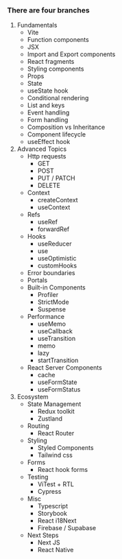 ### There are four branches

1. Fundamentals
   - Vite
   - Function components
   - JSX
   - Import and Export components
   - React fragments
   - Styling components
   - Props
   - State
   - useState hook
   - Conditional rendering
   - List and keys
   - Event handling
   - Form handling
   - Composition vs Inheritance
   - Component lifecycle
   - useEffect hook
2. Advanced Topics
   - Http requests
     - GET
     - POST
     - PUT / PATCH
     - DELETE
   - Context
     - createContext
     - useContext
   - Refs
     - useRef
     - forwardRef
   - Hooks
     - useReducer
     - use
     - useOptimistic
     - customHooks
   - Error boundaries
   - Portals
   - Built-in Components
     - Profiler
     - StrictMode
     - Suspense
   - Performance
     - useMemo
     - useCallback
     - useTransition
     - memo
     - lazy
     - startTransition
   - React Server Components
     - cache
     - useFormState
     - useFormStatus
3. Ecosystem
   - State Management
     - Redux toolkit
     - Zustland
   - Routing
     - React Router
   - Styling
     - Styled Components
     - Tailwind css
   - Forms
     - React hook forms
   - Testing
     - ViTest + RTL
     - Cypress
   - Misc
     - Typescript
     - Storybook
     - React i18Next
     - Firebase / Supabase
   - Next Steps
     - Next JS
     - React Native
